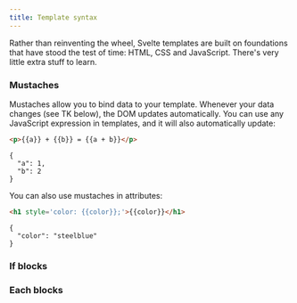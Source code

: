 ```yaml
---
title: Template syntax
---
```


Rather than reinventing the wheel, Svelte templates are built on foundations that have stood the test of time: HTML, CSS and JavaScript. There's very little extra stuff to learn.


### Mustaches

Mustaches allow you to bind data to your template. Whenever your data changes (see TK below), the DOM updates automatically. You can use any JavaScript expression in templates, and it will also automatically update:

```html
<p>{{a}} + {{b}} = {{a + b}}</p>
```

```hidden-data
{
  "a": 1,
  "b": 2
}
```

You can also use mustaches in attributes:

```html
<h1 style='color: {{color}};'>{{color}}</h1>
```

```hidden-data
{
  "color": "steelblue"
}
```


### If blocks




### Each blocks
